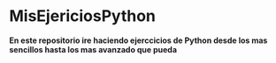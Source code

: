 # MisEjericiosPython
<strong> En este repositorio ire haciendo ejerccicios de Python desde los mas sencillos hasta los mas avanzado que pueda <strong>

